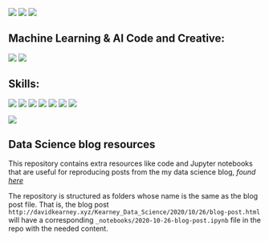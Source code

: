 [//]: # ()

![](https://github.com/davidrkearney/Kearney_Data_Science/workflows/CI/badge.svg) 
![](https://github.com/davidrkearney/Kearney_Data_Science/workflows/GH-Pages%20Status/badge.svg) 
![](https://img.shields.io/github/last-commit/davidrkearney/Kearney_Data_Science) 

## Machine Learning & AI Code and Creative:
![](https://img.shields.io/badge/github-%23100000.svg?&style=for-the-badge&logo=github&logoColor=white) 
![](https://img.shields.io/badge/rss-%23FFA500.svg?&style=for-the-badge&logo=rss&logoColor=white) 

## Skills:
![](https://img.shields.io/badge/python%20-%2314354C.svg?&style=for-the-badge&logo=python&logoColor=white) 
![](https://img.shields.io/badge/markdown-%23000000.svg?&style=for-the-badge&logo=markdown&logoColor=white) 
![](https://img.shields.io/badge/r-%23276DC3.svg?&style=for-the-badge&logo=r&logoColor=white) 
![](https://img.shields.io/badge/shell_script%20-%23121011.svg?&style=for-the-badge&logo=gnu-bash&logoColor=white)
![](https://img.shields.io/badge/flask%20-%23000.svg?&style=for-the-badge&logo=flask&logoColor=white)
![](https://img.shields.io/badge/postgres-%23316192.svg?&style=for-the-badge&logo=postgresql&logoColor=white)
![](https://img.shields.io/badge/sqlite-%2307405e.svg?&style=for-the-badge&logo=sqlite&logoColor=white)


![](https://img.shields.io/badge/patreon-%23F96854.svg?&style=for-the-badge&logo=patreon&logoColor=white)







## Data Science blog resources

This repository contains extra resources like code  and Jupyter notebooks that are useful for reproducing posts from the my data science blog, _found [here](http://davidkearney.xyz/Kearney_Data_Science/)_




The repository is structured as folders whose name is the same as the blog post file.
That is, the blog post `http://davidkearney.xyz/Kearney_Data_Science/2020/10/26/blog-post.html` will have a corresponding `_notebooks/2020-10-26-blog-post.ipynb` file in the repo with the needed content.
